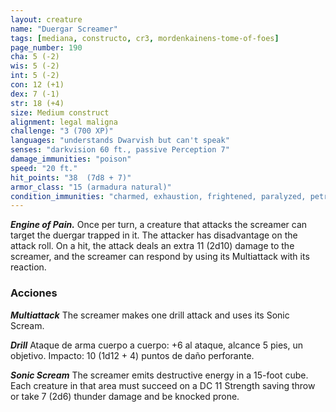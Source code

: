 ```yaml
---
layout: creature
name: "Duergar Screamer"
tags: [mediana, constructo, cr3, mordenkainens-tome-of-foes]
page_number: 190
cha: 5 (-2)
wis: 5 (-2)
int: 5 (-2)
con: 12 (+1)
dex: 7 (-1)
str: 18 (+4)
size: Medium construct
alignment: legal maligna
challenge: "3 (700 XP)"
languages: "understands Dwarvish but can't speak"
senses: "darkvision 60 ft., passive Perception 7"
damage_immunities: "poison"
speed: "20 ft."
hit_points: "38  (7d8 + 7)"
armor_class: "15 (armadura natural)"
condition_immunities: "charmed, exhaustion, frightened, paralyzed, petrified, poisoned"
---
```


***Engine of Pain.*** Once per turn, a creature that attacks the screamer can target the duergar trapped in it. The attacker has disadvantage on the attack roll. On a hit, the attack deals an extra 11 (2d10) damage to the screamer, and the screamer can respond by using its Multiattack with its reaction.

### Acciones

***Multiattack*** The screamer makes one drill attack and uses its Sonic Scream.

***Drill*** Ataque de arma cuerpo a cuerpo: +6 al ataque, alcance 5 pies, un objetivo. Impacto: 10 (1d12 + 4) puntos de daño perforante.

***Sonic Scream*** The screamer emits destructive energy in a 15-foot cube. Each creature in that area must succeed on a DC 11 Strength saving throw or take 7 (2d6) thunder damage and be knocked prone.